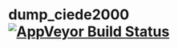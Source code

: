 # dump_ciede2000 [![AppVeyor Build Status](https://ci.appveyor.com/api/projects/status/github/KyleSiefring/dump_ciede2000?branch=master&svg=true)](https://ci.appveyor.com/project/KyleSiefring/dump_ciede2000)
